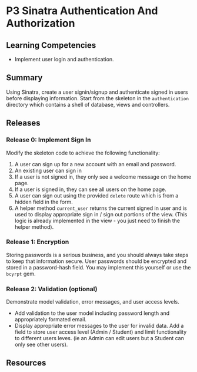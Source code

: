 # P3 Sinatra Authentication And Authorization

## Learning Competencies

* Implement user login and authentication.

## Summary

Using Sinatra, create a user signin/signup and authenticate signed in users before displaying information. Start from the skeleton in the `authentication` directory which contains a shell of database, views and controllers.

## Releases

### Release 0: Implement Sign In

Modify the skeleton code to achieve the following functionality:

1. A user can sign up for a new account with an email and password.
2. An existing user can sign in
3. If a user is not signed in, they only see a welcome message on the home page.
4. If a user is signed in, they can see all users on the home page.
5. A user can sign out using the provided `delete` route which is from a hidden field in the form.
6. A helper method `current_user`  returns the current signed in user and is used to display appropriate sign in / sign out portions of the view.  (This logic is already implemented in the view - you just need to finish the helper method).

### Release 1: Encryption

Storing passwords is a serious business, and you should always take steps to keep that information secure. User passwords should be encrypted and stored in a password-hash field.  You may implement this yourself or use the `bcyrpt` gem.

### Release 2: Validation (optional)
Demonstrate model validation, error messages, and user access levels.

* Add validation to the user model including password length and appropriately formated email.
* Display appropriate error messages to the user for invalid data.
Add a field to store user access level (Admin / Student) and limit functionality to different users leves. (ie an Admin can edit users but a Student can only see other users).


## Resources
